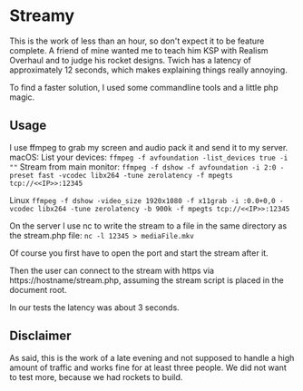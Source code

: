 # Streamy

This is the work of less than an hour, so don't expect it to be feature complete.
A friend of mine wanted me to teach him KSP with Realism Overhaul and to judge his rocket designs. Twich has a latency of approximately 12 seconds, which makes explaining things really annoying.

To find a faster solution, I used some commandline tools and a little php magic.

## Usage
I use ffmpeg to grab my screen and audio pack it and send it to my server.
macOS:
List your devices:
``ffmpeg -f avfoundation -list_devices true -i ""``
Stream from main monitor:
``ffmpeg -f dshow -f avfoundation -i 2:0 -preset fast -vcodec libx264 -tune zerolatency -f mpegts tcp://<<IP>>:12345``

Linux
``ffmpeg -f dshow -video_size 1920x1080 -f x11grab -i :0.0+0,0 -vcodec libx264 -tune zerolatency -b 900k -f mpegts tcp://<<IP>>:12345``

On the server I use nc to write the stream to a file in the same directory as the stream.php file:
``nc -l 12345 > mediaFile.mkv``

Of course you first have to open the port and start the stream after it.

Then the user can connect to the stream with https via https://hostname/stream.php, assuming the stream script is placed in the document root.

In our tests the latency was about 3 seconds.

## Disclaimer

As said, this is the work of a late evening and not supposed to handle a high amount of traffic and works fine for at least three people. We did not want to test more, because we had rockets to build.